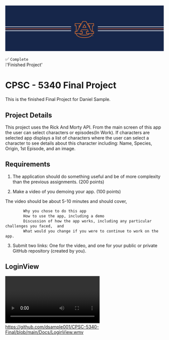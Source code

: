 ![alt text](https://github.com/dsample001/CPSC-5340-Final/blob/main/Docs/banner_au.png?raw=true)

✅ `Complete` <br/>
❕'Finished Project'

# CPSC - 5340 Final Project

This is the finished Final Project for Daniel Sample.

## Project Details

This project uses the Rick And Morty API. From the main screen of this app the user can select characters or episodes(In Work).  If characters are selected app displays a list of characters where the user can select a character to see details about this character including: Name, Species, Origin, 1st Episode, and an image.

## Requirements
1.  The application should do something useful and be of more complexity than the previous assignments. (200 points)

2. Make a video of you demoing your app. (100 points)

The video should be about 5-10 minutes and should cover,

            Why you chose to do this app
            How to use the app, including a demo
            Discussion of how the app works, including any particular challenges you faced,  and
            What would you change if you were to continue to work on the app.

3. Submit two links: One for the video, and one for your public or private GitHub repository (created by you).

## LoginView
 <video src="[URL](https://github.com/dsample001/CPSC-5340-Final/blob/main/Docs/LoginView.wmv)"></video>
https://github.com/dsample001/CPSC-5340-Final/blob/main/Docs/LoginView.wmv
